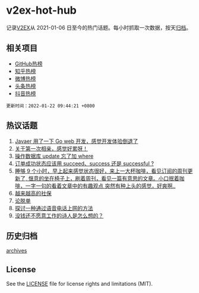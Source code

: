 # v2ex-hot-hub

 记录[V2EX](https://www.v2ex.com/)从 2021-01-06 日至今的热门话题。每小时抓取一次数据，按天[归档](archives)。
 
 ## 相关项目

- [GitHub热榜](https://github.com/lonnyzhang423/github-hot-hub)
- [知乎热榜](https://github.com/lonnyzhang423/zhihu-hot-hub)
- [微博热榜](https://github.com/lonnyzhang423/weibo-hot-hub)
- [头条热榜](https://github.com/lonnyzhang423/toutiao-hot-hub)
- [抖音热榜](https://github.com/lonnyzhang423/douyin-hot-hub)


 `更新时间：2022-01-22 09:44:21 +0800`

## 热议话题

1. [Javaer 用了一下 Go web 开发，感觉开发体验倒退了](https://www.v2ex.com/t/829692)
1. [关于第一次相亲，感觉好累呀！](https://www.v2ex.com/t/829633)
1. [操作数据库 update 忘了加 where](https://www.v2ex.com/t/829615)
1. [订单成功状态应该用 succeed、success 还是 successful ?](https://www.v2ex.com/t/829748)
1. [睡够 9 个小时，早上起来感觉状态很好，来上一大杯咖啡，看见订阅的周刊更新了, 惬意的坐在椅子上，刷着周刊，看见一篇有意思的文章。小口抿着咖啡，一字一句的看着文章中的有趣观点 突然有种上头的感觉，好爽啊..](https://www.v2ex.com/t/829619)
1. [越来越高的社保](https://www.v2ex.com/t/829675)
1. [论脱单](https://www.v2ex.com/t/829705)
1. [探讨一种通过语音电话上网的方法](https://www.v2ex.com/t/829625)
1. [没钱还不愿意工作的诗人是怎么想的？](https://www.v2ex.com/t/829736)

## 历史归档

[archives](archives)

## License

See the [LICENSE](LICENSE) file for license rights and limitations (MIT).
